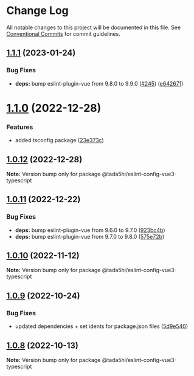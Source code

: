 # Change Log

All notable changes to this project will be documented in this file.
See [Conventional Commits](https://conventionalcommits.org) for commit guidelines.

## [1.1.1](https://github.com/tada5hi/javascript/compare/@tada5hi/eslint-config-vue3-typescript@1.1.0...@tada5hi/eslint-config-vue3-typescript@1.1.1) (2023-01-24)


### Bug Fixes

* **deps:** bump eslint-plugin-vue from 9.8.0 to 9.9.0 ([#245](https://github.com/tada5hi/javascript/issues/245)) ([e642671](https://github.com/tada5hi/javascript/commit/e642671497b14f16b7dc243455768e6a3c6282a5))





# [1.1.0](https://github.com/tada5hi/javascript/compare/@tada5hi/eslint-config-vue3-typescript@1.0.12...@tada5hi/eslint-config-vue3-typescript@1.1.0) (2022-12-28)


### Features

* added tsconfig package ([23e373c](https://github.com/tada5hi/javascript/commit/23e373ce7eaaa63f977f09f789c57811f2d61c43))





## [1.0.12](https://github.com/tada5hi/javascript/compare/@tada5hi/eslint-config-vue3-typescript@1.0.11...@tada5hi/eslint-config-vue3-typescript@1.0.12) (2022-12-28)

**Note:** Version bump only for package @tada5hi/eslint-config-vue3-typescript





## [1.0.11](https://github.com/tada5hi/javascript/compare/@tada5hi/eslint-config-vue3-typescript@1.0.10...@tada5hi/eslint-config-vue3-typescript@1.0.11) (2022-12-22)


### Bug Fixes

* **deps:** bump eslint-plugin-vue from 9.6.0 to 9.7.0 ([923bc4b](https://github.com/tada5hi/javascript/commit/923bc4b5024b34af52319b90c643a5fe583a3fe3))
* **deps:** bump eslint-plugin-vue from 9.7.0 to 9.8.0 ([575e72b](https://github.com/tada5hi/javascript/commit/575e72b03b6a8a5c348d469907811be66a6f6a89))





## [1.0.10](https://github.com/tada5hi/javascript/compare/@tada5hi/eslint-config-vue3-typescript@1.0.9...@tada5hi/eslint-config-vue3-typescript@1.0.10) (2022-11-12)

**Note:** Version bump only for package @tada5hi/eslint-config-vue3-typescript

## [1.0.9](https://github.com/tada5hi/javascript/compare/@tada5hi/eslint-config-vue3-typescript@1.0.8...@tada5hi/eslint-config-vue3-typescript@1.0.9) (2022-10-24)

### Bug Fixes

- updated dependencies + set idents for package.json files ([5d9e540](https://github.com/tada5hi/javascript/commit/5d9e540ea7e032194cfd913f7345d6ae7abe315e))

## [1.0.8](https://github.com/tada5hi/javascript/compare/@tada5hi/eslint-config-vue3-typescript@1.0.7...@tada5hi/eslint-config-vue3-typescript@1.0.8) (2022-10-13)

**Note:** Version bump only for package @tada5hi/eslint-config-vue3-typescript
